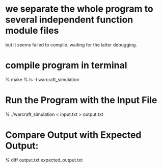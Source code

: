 # we separate the whole program to several independent function module files

but it seems failed to compile. waiting for the latter debugging.

# compile program in terminal
% make
% ls -l warcraft_simulation

# Run the Program with the Input File 
% ./warcraft_simulation < input.txt > output.txt

# Compare Output with Expected Output:
% diff output.txt expected_output.txt












